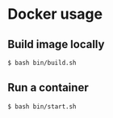 # Docker usage

## Build image locally

```shell
$ bash bin/build.sh
```

## Run a container

```shell
$ bash bin/start.sh
```